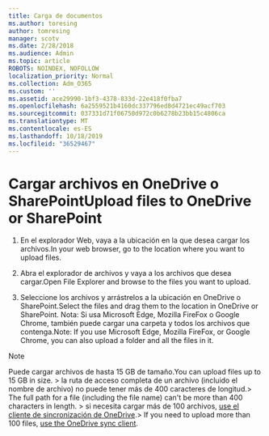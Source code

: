 ```yaml
---
title: Carga de documentos
ms.author: toresing
author: tomresing
manager: scotv
ms.date: 2/28/2018
ms.audience: Admin
ms.topic: article
ROBOTS: NOINDEX, NOFOLLOW
localization_priority: Normal
ms.collection: Adm_O365
ms.custom: ''
ms.assetid: ace29990-1bf3-4378-833d-22e418f0fba7
ms.openlocfilehash: 6a2559521b4160dc337796ed8d4721ec49acf703
ms.sourcegitcommit: 037331d71f06750d972c0b6278b23bb15c4806ca
ms.translationtype: MT
ms.contentlocale: es-ES
ms.lasthandoff: 10/18/2019
ms.locfileid: "36529467"
---
```

# <a name="upload-files-to-onedrive-or-sharepoint"></a><span data-ttu-id="0a8c4-102">Cargar archivos en OneDrive o SharePoint</span><span class="sxs-lookup"><span data-stu-id="0a8c4-102">Upload files to OneDrive or SharePoint</span></span>

1. <span data-ttu-id="0a8c4-103">En el explorador Web, vaya a la ubicación en la que desea cargar los archivos.</span><span class="sxs-lookup"><span data-stu-id="0a8c4-103">In your web browser, go to the location where you want to upload files.</span></span>
    
2. <span data-ttu-id="0a8c4-104">Abra el explorador de archivos y vaya a los archivos que desea cargar.</span><span class="sxs-lookup"><span data-stu-id="0a8c4-104">Open File Explorer and browse to the files you want to upload.</span></span>
    
3. <span data-ttu-id="0a8c4-105">Seleccione los archivos y arrástrelos a la ubicación en OneDrive o SharePoint.</span><span class="sxs-lookup"><span data-stu-id="0a8c4-105">Select the files and drag them to the location in OneDrive or SharePoint.</span></span> <span data-ttu-id="0a8c4-106">Nota: Si usa Microsoft Edge, Mozilla FireFox o Google Chrome, también puede cargar una carpeta y todos los archivos que contenga.</span><span class="sxs-lookup"><span data-stu-id="0a8c4-106">Note: If you use Microsoft Edge, Mozilla FireFox, or Google Chrome, you can also upload a folder and all the files in it.</span></span>
    
> [!NOTE]
>  <span data-ttu-id="0a8c4-107">Puede cargar archivos de hasta 15 GB de tamaño.</span><span class="sxs-lookup"><span data-stu-id="0a8c4-107">You can upload files up to 15 GB in size.</span></span> <span data-ttu-id="0a8c4-108">> la ruta de acceso completa de un archivo (incluido el nombre de archivo) no puede tener más de 400 caracteres de longitud.</span><span class="sxs-lookup"><span data-stu-id="0a8c4-108">>  The full path for a file (including the file name) can't be more than 400 characters in length.</span></span> <span data-ttu-id="0a8c4-109">> si necesita cargar más de 100 archivos, [use el cliente de sincronización de OneDrive](https://go.microsoft.com/fwlink/?linkid=866427).</span><span class="sxs-lookup"><span data-stu-id="0a8c4-109">>  If you need to upload more than 100 files, [use the OneDrive sync client](https://go.microsoft.com/fwlink/?linkid=866427).</span></span> 
  

